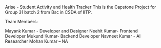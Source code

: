 Arise - Student Activity and Health Tracker
This is the Capstone Project for Group 31 batch 2 from Bsc in CSDA of IITP.

Team Members:

Mayank Kumar - Developer and Designer
Neehit Kumar- Frontend Developer
Mukund Kumar- Backend Developer
Navneet Kumar - AI Researcher
Mohan Kumar – NA
